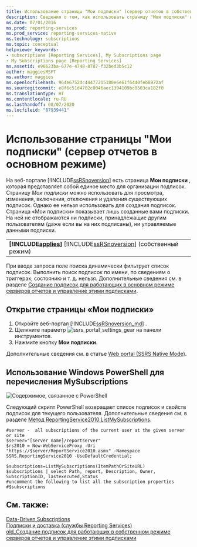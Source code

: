 ```yaml
---
title: Использование страницы "Мои подписки" (сервер отчетов в собственном режиме) | Документы Майкрософт
description: Сведения о том, как использовать страницу "Мои подписки" на веб-портале Reporting Services для просмотра, изменения, включения, отключения или удаления существующих подписок.
ms.date: 07/01/2016
ms.prod: reporting-services
ms.prod_service: reporting-services-native
ms.technology: subscriptions
ms.topic: conceptual
helpviewer_keywords:
- subscriptions [Reporting Services], My Subscriptions page
- My Subscriptions page [Reporting Services]
ms.assetid: e96623ba-677e-4748-8787-f32bed3b5c12
author: maggiesMSFT
ms.author: maggies
ms.openlocfilehash: 964e6752dc44477215180e6e61f6440feb8972af
ms.sourcegitcommit: e8f6c51d4702c0046aec1394109bc0503ca182f0
ms.translationtype: HT
ms.contentlocale: ru-RU
ms.lasthandoff: 08/07/2020
ms.locfileid: "87939441"
---
```

# <a name="use-my-subscriptions-native-mode-report-server"></a>Использование страницы "Мои подписки" (сервер отчетов в основном режиме)
На веб-портале [!INCLUDE[ssRSnoversion](../../includes/ssrsnoversion-md.md)] есть страница **Мои подписки** , которая представляет собой единое место для организации подписок. Страницу *Мои подписки* можно использовать для просмотра, изменения, включения, отключения и удаления существующих подписок. Однако ее нельзя использовать для создания подписок.  Страница «Мои подписки» показывает лишь созданные вами подписки. На ней не отображаются ни подписки, принадлежащие другим пользователям (даже если вы на них подписаны), ни управляемые данными подписки.
  
||  
|-|  
|**[!INCLUDE[applies](../../includes/applies-md.md)]** [!INCLUDE[ssRSnoversion](../../includes/ssrsnoversion-md.md)] (собственный режим)|  
  
При вводе запроса поле поиска динамически фильтрует список подписок. Выполнить поиск подписок по имени, по сведениям о триггерах, состоянию и т. д. нельзя. Дополнительные сведения см. в разделе [Создание подписок для работающих в основном режиме серверов отчетов и управление этими подписками](../../reporting-services/subscriptions/create-and-manage-subscriptions-for-native-mode-report-servers.md).
  
## <a name="to-open-the-my-subscriptions-page"></a>Открытие страницы «Мои подписки»  
1. Откройте веб-портал [!INCLUDE[ssRSnoversion_md](../../includes/ssrsnoversion-md.md)] .
2. Щелкните параметр ![ssrs_portal_settings_gear](../../reporting-services/subscriptions/media/ssrs-portal-settings-gear.png) на панели инструментов.
3. Нажмите кнопку **Мои подписки**.

Дополнительные сведения см. в статье [Web portal (SSRS Native Mode)](../../reporting-services/web-portal-ssrs-native-mode.md).

## <a name="use-windows-powershell-to-list-mysubscriptions"></a>Использование Windows PowerShell для перечисления MySubscriptions  
 ![Содержимое, связанное с PowerShell](https://docs.microsoft.com/analysis-services/analysis-services/instances/install-windows/media/rs-powershellicon.jpg "Содержимое, связанное с PowerShell")  
  
 Следующий скрипт PowerShell возвращает список подписок и свойств подписок для текущего пользователя. Дополнительные сведения см. в разделе [Метод ReportingService2010.ListMySubscriptions](https://technet.microsoft.com/library/reportservice2010.reportingservice2010.listmysubscriptions.aspx).  
  
```  
#server -  all subscriptions of the current user at the given server or site  
$server="[server name]/reportserver"  
$rs2010 = New-WebServiceProxy -Uri "https://$server/ReportService2010.asmx" -Namespace SSRS.ReportingService2010 -UseDefaultCredential;  
  
$subscriptions=ListMySubscriptions(ItemPathOrSiteURL)  
$subscriptions | select Path, report, Description, Owner, SubscriptionID, lastexecuted,Status  
#uncomment the following to list all the subscription properties  
#$subscriptions

```  
  
## <a name="see-also"></a>См. также:  
 [Data-Driven Subscriptions](../../reporting-services/subscriptions/data-driven-subscriptions.md)   
 [Подписки и доставка (службы Reporting Services)](../../reporting-services/subscriptions/subscriptions-and-delivery-reporting-services.md)   
 [old_Создание подписок для работающих в собственном режиме серверов отчетов и управление этими подписками](https://docs.microsoft.com/sql/reporting-services/subscriptions/create-and-manage-subscriptions-for-native-mode-report-servers)  
  
  
